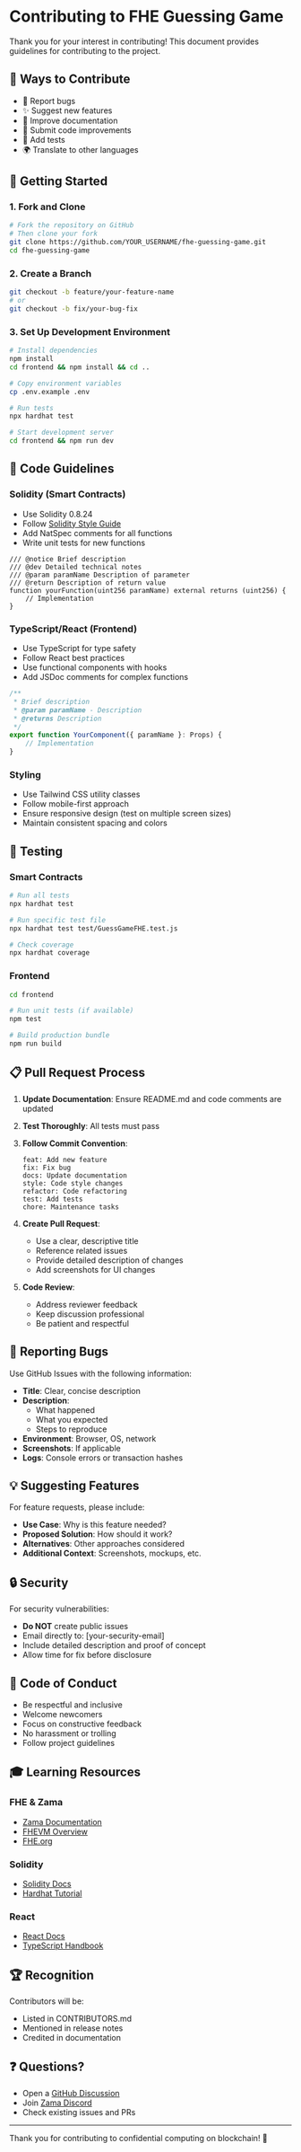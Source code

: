 # Contributing to FHE Guessing Game

Thank you for your interest in contributing! This document provides guidelines for contributing to the project.

## 🌟 Ways to Contribute

- 🐛 Report bugs
- ✨ Suggest new features
- 📖 Improve documentation
- 🔧 Submit code improvements
- 🧪 Add tests
- 🌍 Translate to other languages

## 🚀 Getting Started

### 1. Fork and Clone

```bash
# Fork the repository on GitHub
# Then clone your fork
git clone https://github.com/YOUR_USERNAME/fhe-guessing-game.git
cd fhe-guessing-game
```

### 2. Create a Branch

```bash
git checkout -b feature/your-feature-name
# or
git checkout -b fix/your-bug-fix
```

### 3. Set Up Development Environment

```bash
# Install dependencies
npm install
cd frontend && npm install && cd ..

# Copy environment variables
cp .env.example .env

# Run tests
npx hardhat test

# Start development server
cd frontend && npm run dev
```

## 📝 Code Guidelines

### Solidity (Smart Contracts)

- Use Solidity 0.8.24
- Follow [Solidity Style Guide](https://docs.soliditylang.org/en/latest/style-guide.html)
- Add NatSpec comments for all functions
- Write unit tests for new functions

```solidity
/// @notice Brief description
/// @dev Detailed technical notes
/// @param paramName Description of parameter
/// @return Description of return value
function yourFunction(uint256 paramName) external returns (uint256) {
    // Implementation
}
```

### TypeScript/React (Frontend)

- Use TypeScript for type safety
- Follow React best practices
- Use functional components with hooks
- Add JSDoc comments for complex functions

```typescript
/**
 * Brief description
 * @param paramName - Description
 * @returns Description
 */
export function YourComponent({ paramName }: Props) {
    // Implementation
}
```

### Styling

- Use Tailwind CSS utility classes
- Follow mobile-first approach
- Ensure responsive design (test on multiple screen sizes)
- Maintain consistent spacing and colors

## 🧪 Testing

### Smart Contracts

```bash
# Run all tests
npx hardhat test

# Run specific test file
npx hardhat test test/GuessGameFHE.test.js

# Check coverage
npx hardhat coverage
```

### Frontend

```bash
cd frontend

# Run unit tests (if available)
npm test

# Build production bundle
npm run build
```

## 📋 Pull Request Process

1. **Update Documentation**: Ensure README.md and code comments are updated
2. **Test Thoroughly**: All tests must pass
3. **Follow Commit Convention**:
   ```
   feat: Add new feature
   fix: Fix bug
   docs: Update documentation
   style: Code style changes
   refactor: Code refactoring
   test: Add tests
   chore: Maintenance tasks
   ```

4. **Create Pull Request**:
   - Use a clear, descriptive title
   - Reference related issues
   - Provide detailed description of changes
   - Add screenshots for UI changes

5. **Code Review**:
   - Address reviewer feedback
   - Keep discussion professional
   - Be patient and respectful

## 🐛 Reporting Bugs

Use GitHub Issues with the following information:

- **Title**: Clear, concise description
- **Description**: 
  - What happened
  - What you expected
  - Steps to reproduce
- **Environment**: Browser, OS, network
- **Screenshots**: If applicable
- **Logs**: Console errors or transaction hashes

## 💡 Suggesting Features

For feature requests, please include:

- **Use Case**: Why is this feature needed?
- **Proposed Solution**: How should it work?
- **Alternatives**: Other approaches considered
- **Additional Context**: Screenshots, mockups, etc.

## 🔒 Security

For security vulnerabilities:

- **Do NOT** create public issues
- Email directly to: [your-security-email]
- Include detailed description and proof of concept
- Allow time for fix before disclosure

## 📜 Code of Conduct

- Be respectful and inclusive
- Welcome newcomers
- Focus on constructive feedback
- No harassment or trolling
- Follow project guidelines

## 🎓 Learning Resources

### FHE & Zama
- [Zama Documentation](https://docs.zama.ai/)
- [FHEVM Overview](https://docs.zama.ai/fhevm)
- [FHE.org](https://fhe.org/)

### Solidity
- [Solidity Docs](https://docs.soliditylang.org/)
- [Hardhat Tutorial](https://hardhat.org/tutorial)

### React
- [React Docs](https://react.dev/)
- [TypeScript Handbook](https://www.typescriptlang.org/docs/)

## 🏆 Recognition

Contributors will be:
- Listed in CONTRIBUTORS.md
- Mentioned in release notes
- Credited in documentation

## ❓ Questions?

- Open a [GitHub Discussion](https://github.com/yourusername/fhe-guessing-game/discussions)
- Join [Zama Discord](https://discord.fhe.org)
- Check existing issues and PRs

---

Thank you for contributing to confidential computing on blockchain! 🎉

